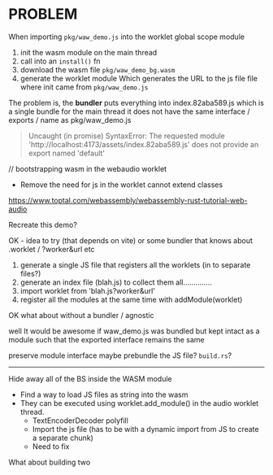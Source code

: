 # PROBLEM

When importing `pkg/waw_demo.js` into the worklet global scope module 

1. init the wasm module on the main thread
2. call into an `install()` fn
3. download the wasm file `pkg/waw_demo_bg.wasm`
4. generate the worklet module
		Which generates the URL to the js file file where init came from `pkg/waw_demo.js`

The problem is, the **bundler** puts everything into index.82aba589.js
which is a single bundle for the main thread
it does not have the same interface / exports / name as pkg/waw_demo.js 

> Uncaught (in promise) SyntaxError: The requested module 'http://localhost:4173/assets/index.82aba589.js' does not provide an export named 'default'

// bootstrapping wasm in the webaudio worklet

- Remove the need for js in the worklet
	cannot extend classes


https://www.toptal.com/webassembly/webassembly-rust-tutorial-web-audio

Recreate this demo?


OK - idea to try (that depends on vite) or some bundler that knows about .worklet / ?worker&url etc

1. generate a single JS file that registers all the worklets (in to separate files?)
2. generate an index file (blah.js) to collect them all..............
3. import worklet from 'blah.js?worker&url'
4. register all the modules at the same time with addModule(worklet)

OK what about without a bundler / agnostic

well It would be awesome if waw_demo.js was bundled but kept intact as a module such that the exported interface remains the same

preserve module interface
maybe prebundle the JS file?
`build.rs`?


---------------------

Hide away all of the BS inside the WASM module
- Find a way to load JS files as string into the wasm
- They can be executed using worklet.add_module() in the audio worklet thread.
	- TextEncoderDecoder polyfill
	- Import the js file (has to be with a dynamic import from JS to create a separate chunk)
	- Need to fix


What about building two